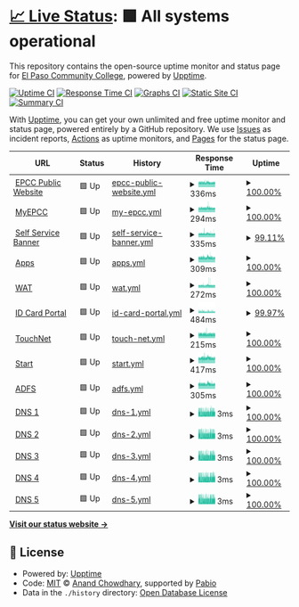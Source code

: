 # [📈 Live Status](https://El-Paso-Community-College.github.io/upptime): <!--live status--> **🟩 All systems operational**

This repository contains the open-source uptime monitor and status page for [El Paso Community College](https://El-Paso-Community-College.github.io/upptime), powered by [Upptime](https://github.com/upptime/upptime).

[![Uptime CI](https://github.com/El-Paso-Community-College/upptime/workflows/Uptime%20CI/badge.svg)](https://github.com/El-Paso-Community-College/upptime/actions?query=workflow%3A%22Uptime+CI%22)
[![Response Time CI](https://github.com/El-Paso-Community-College/upptime/workflows/Response%20Time%20CI/badge.svg)](https://github.com/El-Paso-Community-College/upptime/actions?query=workflow%3A%22Response+Time+CI%22)
[![Graphs CI](https://github.com/El-Paso-Community-College/upptime/workflows/Graphs%20CI/badge.svg)](https://github.com/El-Paso-Community-College/upptime/actions?query=workflow%3A%22Graphs+CI%22)
[![Static Site CI](https://github.com/El-Paso-Community-College/upptime/workflows/Static%20Site%20CI/badge.svg)](https://github.com/El-Paso-Community-College/upptime/actions?query=workflow%3A%22Static+Site+CI%22)
[![Summary CI](https://github.com/El-Paso-Community-College/upptime/workflows/Summary%20CI/badge.svg)](https://github.com/El-Paso-Community-College/upptime/actions?query=workflow%3A%22Summary+CI%22)

With [Upptime](https://upptime.js.org), you can get your own unlimited and free uptime monitor and status page, powered entirely by a GitHub repository. We use [Issues](https://github.com/El-Paso-Community-College/upptime/issues) as incident reports, [Actions](https://github.com/El-Paso-Community-College/upptime/actions) as uptime monitors, and [Pages](https://El-Paso-Community-College.github.io/upptime) for the status page.

<!--start: status pages-->
<!-- This summary is generated by Upptime (https://github.com/upptime/upptime) -->
<!-- Do not edit this manually, your changes will be overwritten -->
<!-- prettier-ignore -->
| URL | Status | History | Response Time | Uptime |
| --- | ------ | ------- | ------------- | ------ |
| <img alt="" src="https://icons.duckduckgo.com/ip3/www.epcc.edu.ico" height="13"> [EPCC Public Website](https://www.epcc.edu/pages/proxy.aspx) | 🟩 Up | [epcc-public-website.yml](https://github.com/El-Paso-Community-College/upptime/commits/HEAD/history/epcc-public-website.yml) | <details><summary><img alt="Response time graph" src="./graphs/epcc-public-website/response-time-week.png" height="20"> 336ms</summary><br><a href="https://El-Paso-Community-College.github.io/upptime/history/epcc-public-website"><img alt="Response time 332" src="https://img.shields.io/endpoint?url=https%3A%2F%2Fraw.githubusercontent.com%2FEl-Paso-Community-College%2Fupptime%2FHEAD%2Fapi%2Fepcc-public-website%2Fresponse-time.json"></a><br><a href="https://El-Paso-Community-College.github.io/upptime/history/epcc-public-website"><img alt="24-hour response time 332" src="https://img.shields.io/endpoint?url=https%3A%2F%2Fraw.githubusercontent.com%2FEl-Paso-Community-College%2Fupptime%2FHEAD%2Fapi%2Fepcc-public-website%2Fresponse-time-day.json"></a><br><a href="https://El-Paso-Community-College.github.io/upptime/history/epcc-public-website"><img alt="7-day response time 336" src="https://img.shields.io/endpoint?url=https%3A%2F%2Fraw.githubusercontent.com%2FEl-Paso-Community-College%2Fupptime%2FHEAD%2Fapi%2Fepcc-public-website%2Fresponse-time-week.json"></a><br><a href="https://El-Paso-Community-College.github.io/upptime/history/epcc-public-website"><img alt="30-day response time 329" src="https://img.shields.io/endpoint?url=https%3A%2F%2Fraw.githubusercontent.com%2FEl-Paso-Community-College%2Fupptime%2FHEAD%2Fapi%2Fepcc-public-website%2Fresponse-time-month.json"></a><br><a href="https://El-Paso-Community-College.github.io/upptime/history/epcc-public-website"><img alt="1-year response time 332" src="https://img.shields.io/endpoint?url=https%3A%2F%2Fraw.githubusercontent.com%2FEl-Paso-Community-College%2Fupptime%2FHEAD%2Fapi%2Fepcc-public-website%2Fresponse-time-year.json"></a></details> | <details><summary><a href="https://El-Paso-Community-College.github.io/upptime/history/epcc-public-website">100.00%</a></summary><a href="https://El-Paso-Community-College.github.io/upptime/history/epcc-public-website"><img alt="All-time uptime 99.99%" src="https://img.shields.io/endpoint?url=https%3A%2F%2Fraw.githubusercontent.com%2FEl-Paso-Community-College%2Fupptime%2FHEAD%2Fapi%2Fepcc-public-website%2Fuptime.json"></a><br><a href="https://El-Paso-Community-College.github.io/upptime/history/epcc-public-website"><img alt="24-hour uptime 100.00%" src="https://img.shields.io/endpoint?url=https%3A%2F%2Fraw.githubusercontent.com%2FEl-Paso-Community-College%2Fupptime%2FHEAD%2Fapi%2Fepcc-public-website%2Fuptime-day.json"></a><br><a href="https://El-Paso-Community-College.github.io/upptime/history/epcc-public-website"><img alt="7-day uptime 100.00%" src="https://img.shields.io/endpoint?url=https%3A%2F%2Fraw.githubusercontent.com%2FEl-Paso-Community-College%2Fupptime%2FHEAD%2Fapi%2Fepcc-public-website%2Fuptime-week.json"></a><br><a href="https://El-Paso-Community-College.github.io/upptime/history/epcc-public-website"><img alt="30-day uptime 100.00%" src="https://img.shields.io/endpoint?url=https%3A%2F%2Fraw.githubusercontent.com%2FEl-Paso-Community-College%2Fupptime%2FHEAD%2Fapi%2Fepcc-public-website%2Fuptime-month.json"></a><br><a href="https://El-Paso-Community-College.github.io/upptime/history/epcc-public-website"><img alt="1-year uptime 99.99%" src="https://img.shields.io/endpoint?url=https%3A%2F%2Fraw.githubusercontent.com%2FEl-Paso-Community-College%2Fupptime%2FHEAD%2Fapi%2Fepcc-public-website%2Fuptime-year.json"></a></details>
| <img alt="" src="https://icons.duckduckgo.com/ip3/my.epcc.edu.ico" height="13"> [MyEPCC](https://my.epcc.edu) | 🟩 Up | [my-epcc.yml](https://github.com/El-Paso-Community-College/upptime/commits/HEAD/history/my-epcc.yml) | <details><summary><img alt="Response time graph" src="./graphs/my-epcc/response-time-week.png" height="20"> 294ms</summary><br><a href="https://El-Paso-Community-College.github.io/upptime/history/my-epcc"><img alt="Response time 295" src="https://img.shields.io/endpoint?url=https%3A%2F%2Fraw.githubusercontent.com%2FEl-Paso-Community-College%2Fupptime%2FHEAD%2Fapi%2Fmy-epcc%2Fresponse-time.json"></a><br><a href="https://El-Paso-Community-College.github.io/upptime/history/my-epcc"><img alt="24-hour response time 285" src="https://img.shields.io/endpoint?url=https%3A%2F%2Fraw.githubusercontent.com%2FEl-Paso-Community-College%2Fupptime%2FHEAD%2Fapi%2Fmy-epcc%2Fresponse-time-day.json"></a><br><a href="https://El-Paso-Community-College.github.io/upptime/history/my-epcc"><img alt="7-day response time 294" src="https://img.shields.io/endpoint?url=https%3A%2F%2Fraw.githubusercontent.com%2FEl-Paso-Community-College%2Fupptime%2FHEAD%2Fapi%2Fmy-epcc%2Fresponse-time-week.json"></a><br><a href="https://El-Paso-Community-College.github.io/upptime/history/my-epcc"><img alt="30-day response time 292" src="https://img.shields.io/endpoint?url=https%3A%2F%2Fraw.githubusercontent.com%2FEl-Paso-Community-College%2Fupptime%2FHEAD%2Fapi%2Fmy-epcc%2Fresponse-time-month.json"></a><br><a href="https://El-Paso-Community-College.github.io/upptime/history/my-epcc"><img alt="1-year response time 295" src="https://img.shields.io/endpoint?url=https%3A%2F%2Fraw.githubusercontent.com%2FEl-Paso-Community-College%2Fupptime%2FHEAD%2Fapi%2Fmy-epcc%2Fresponse-time-year.json"></a></details> | <details><summary><a href="https://El-Paso-Community-College.github.io/upptime/history/my-epcc">100.00%</a></summary><a href="https://El-Paso-Community-College.github.io/upptime/history/my-epcc"><img alt="All-time uptime 100.00%" src="https://img.shields.io/endpoint?url=https%3A%2F%2Fraw.githubusercontent.com%2FEl-Paso-Community-College%2Fupptime%2FHEAD%2Fapi%2Fmy-epcc%2Fuptime.json"></a><br><a href="https://El-Paso-Community-College.github.io/upptime/history/my-epcc"><img alt="24-hour uptime 100.00%" src="https://img.shields.io/endpoint?url=https%3A%2F%2Fraw.githubusercontent.com%2FEl-Paso-Community-College%2Fupptime%2FHEAD%2Fapi%2Fmy-epcc%2Fuptime-day.json"></a><br><a href="https://El-Paso-Community-College.github.io/upptime/history/my-epcc"><img alt="7-day uptime 100.00%" src="https://img.shields.io/endpoint?url=https%3A%2F%2Fraw.githubusercontent.com%2FEl-Paso-Community-College%2Fupptime%2FHEAD%2Fapi%2Fmy-epcc%2Fuptime-week.json"></a><br><a href="https://El-Paso-Community-College.github.io/upptime/history/my-epcc"><img alt="30-day uptime 100.00%" src="https://img.shields.io/endpoint?url=https%3A%2F%2Fraw.githubusercontent.com%2FEl-Paso-Community-College%2Fupptime%2FHEAD%2Fapi%2Fmy-epcc%2Fuptime-month.json"></a><br><a href="https://El-Paso-Community-College.github.io/upptime/history/my-epcc"><img alt="1-year uptime 100.00%" src="https://img.shields.io/endpoint?url=https%3A%2F%2Fraw.githubusercontent.com%2FEl-Paso-Community-College%2Fupptime%2FHEAD%2Fapi%2Fmy-epcc%2Fuptime-year.json"></a></details>
| <img alt="" src="https://icons.duckduckgo.com/ip3/ssb3.epcc.edu.ico" height="13"> [Self Service Banner](https://ssb3.epcc.edu:8444/StudentRegistrationSsb) | 🟩 Up | [self-service-banner.yml](https://github.com/El-Paso-Community-College/upptime/commits/HEAD/history/self-service-banner.yml) | <details><summary><img alt="Response time graph" src="./graphs/self-service-banner/response-time-week.png" height="20"> 335ms</summary><br><a href="https://El-Paso-Community-College.github.io/upptime/history/self-service-banner"><img alt="Response time 334" src="https://img.shields.io/endpoint?url=https%3A%2F%2Fraw.githubusercontent.com%2FEl-Paso-Community-College%2Fupptime%2FHEAD%2Fapi%2Fself-service-banner%2Fresponse-time.json"></a><br><a href="https://El-Paso-Community-College.github.io/upptime/history/self-service-banner"><img alt="24-hour response time 327" src="https://img.shields.io/endpoint?url=https%3A%2F%2Fraw.githubusercontent.com%2FEl-Paso-Community-College%2Fupptime%2FHEAD%2Fapi%2Fself-service-banner%2Fresponse-time-day.json"></a><br><a href="https://El-Paso-Community-College.github.io/upptime/history/self-service-banner"><img alt="7-day response time 335" src="https://img.shields.io/endpoint?url=https%3A%2F%2Fraw.githubusercontent.com%2FEl-Paso-Community-College%2Fupptime%2FHEAD%2Fapi%2Fself-service-banner%2Fresponse-time-week.json"></a><br><a href="https://El-Paso-Community-College.github.io/upptime/history/self-service-banner"><img alt="30-day response time 328" src="https://img.shields.io/endpoint?url=https%3A%2F%2Fraw.githubusercontent.com%2FEl-Paso-Community-College%2Fupptime%2FHEAD%2Fapi%2Fself-service-banner%2Fresponse-time-month.json"></a><br><a href="https://El-Paso-Community-College.github.io/upptime/history/self-service-banner"><img alt="1-year response time 334" src="https://img.shields.io/endpoint?url=https%3A%2F%2Fraw.githubusercontent.com%2FEl-Paso-Community-College%2Fupptime%2FHEAD%2Fapi%2Fself-service-banner%2Fresponse-time-year.json"></a></details> | <details><summary><a href="https://El-Paso-Community-College.github.io/upptime/history/self-service-banner">99.11%</a></summary><a href="https://El-Paso-Community-College.github.io/upptime/history/self-service-banner"><img alt="All-time uptime 99.79%" src="https://img.shields.io/endpoint?url=https%3A%2F%2Fraw.githubusercontent.com%2FEl-Paso-Community-College%2Fupptime%2FHEAD%2Fapi%2Fself-service-banner%2Fuptime.json"></a><br><a href="https://El-Paso-Community-College.github.io/upptime/history/self-service-banner"><img alt="24-hour uptime 100.00%" src="https://img.shields.io/endpoint?url=https%3A%2F%2Fraw.githubusercontent.com%2FEl-Paso-Community-College%2Fupptime%2FHEAD%2Fapi%2Fself-service-banner%2Fuptime-day.json"></a><br><a href="https://El-Paso-Community-College.github.io/upptime/history/self-service-banner"><img alt="7-day uptime 99.11%" src="https://img.shields.io/endpoint?url=https%3A%2F%2Fraw.githubusercontent.com%2FEl-Paso-Community-College%2Fupptime%2FHEAD%2Fapi%2Fself-service-banner%2Fuptime-week.json"></a><br><a href="https://El-Paso-Community-College.github.io/upptime/history/self-service-banner"><img alt="30-day uptime 99.74%" src="https://img.shields.io/endpoint?url=https%3A%2F%2Fraw.githubusercontent.com%2FEl-Paso-Community-College%2Fupptime%2FHEAD%2Fapi%2Fself-service-banner%2Fuptime-month.json"></a><br><a href="https://El-Paso-Community-College.github.io/upptime/history/self-service-banner"><img alt="1-year uptime 99.79%" src="https://img.shields.io/endpoint?url=https%3A%2F%2Fraw.githubusercontent.com%2FEl-Paso-Community-College%2Fupptime%2FHEAD%2Fapi%2Fself-service-banner%2Fuptime-year.json"></a></details>
| <img alt="" src="https://icons.duckduckgo.com/ip3/apps.epcc.edu.ico" height="13"> [Apps](https://apps.epcc.edu) | 🟩 Up | [apps.yml](https://github.com/El-Paso-Community-College/upptime/commits/HEAD/history/apps.yml) | <details><summary><img alt="Response time graph" src="./graphs/apps/response-time-week.png" height="20"> 309ms</summary><br><a href="https://El-Paso-Community-College.github.io/upptime/history/apps"><img alt="Response time 307" src="https://img.shields.io/endpoint?url=https%3A%2F%2Fraw.githubusercontent.com%2FEl-Paso-Community-College%2Fupptime%2FHEAD%2Fapi%2Fapps%2Fresponse-time.json"></a><br><a href="https://El-Paso-Community-College.github.io/upptime/history/apps"><img alt="24-hour response time 297" src="https://img.shields.io/endpoint?url=https%3A%2F%2Fraw.githubusercontent.com%2FEl-Paso-Community-College%2Fupptime%2FHEAD%2Fapi%2Fapps%2Fresponse-time-day.json"></a><br><a href="https://El-Paso-Community-College.github.io/upptime/history/apps"><img alt="7-day response time 309" src="https://img.shields.io/endpoint?url=https%3A%2F%2Fraw.githubusercontent.com%2FEl-Paso-Community-College%2Fupptime%2FHEAD%2Fapi%2Fapps%2Fresponse-time-week.json"></a><br><a href="https://El-Paso-Community-College.github.io/upptime/history/apps"><img alt="30-day response time 304" src="https://img.shields.io/endpoint?url=https%3A%2F%2Fraw.githubusercontent.com%2FEl-Paso-Community-College%2Fupptime%2FHEAD%2Fapi%2Fapps%2Fresponse-time-month.json"></a><br><a href="https://El-Paso-Community-College.github.io/upptime/history/apps"><img alt="1-year response time 307" src="https://img.shields.io/endpoint?url=https%3A%2F%2Fraw.githubusercontent.com%2FEl-Paso-Community-College%2Fupptime%2FHEAD%2Fapi%2Fapps%2Fresponse-time-year.json"></a></details> | <details><summary><a href="https://El-Paso-Community-College.github.io/upptime/history/apps">100.00%</a></summary><a href="https://El-Paso-Community-College.github.io/upptime/history/apps"><img alt="All-time uptime 100.00%" src="https://img.shields.io/endpoint?url=https%3A%2F%2Fraw.githubusercontent.com%2FEl-Paso-Community-College%2Fupptime%2FHEAD%2Fapi%2Fapps%2Fuptime.json"></a><br><a href="https://El-Paso-Community-College.github.io/upptime/history/apps"><img alt="24-hour uptime 100.00%" src="https://img.shields.io/endpoint?url=https%3A%2F%2Fraw.githubusercontent.com%2FEl-Paso-Community-College%2Fupptime%2FHEAD%2Fapi%2Fapps%2Fuptime-day.json"></a><br><a href="https://El-Paso-Community-College.github.io/upptime/history/apps"><img alt="7-day uptime 100.00%" src="https://img.shields.io/endpoint?url=https%3A%2F%2Fraw.githubusercontent.com%2FEl-Paso-Community-College%2Fupptime%2FHEAD%2Fapi%2Fapps%2Fuptime-week.json"></a><br><a href="https://El-Paso-Community-College.github.io/upptime/history/apps"><img alt="30-day uptime 100.00%" src="https://img.shields.io/endpoint?url=https%3A%2F%2Fraw.githubusercontent.com%2FEl-Paso-Community-College%2Fupptime%2FHEAD%2Fapi%2Fapps%2Fuptime-month.json"></a><br><a href="https://El-Paso-Community-College.github.io/upptime/history/apps"><img alt="1-year uptime 100.00%" src="https://img.shields.io/endpoint?url=https%3A%2F%2Fraw.githubusercontent.com%2FEl-Paso-Community-College%2Fupptime%2FHEAD%2Fapi%2Fapps%2Fuptime-year.json"></a></details>
| <img alt="" src="https://icons.duckduckgo.com/ip3/wat.epcc.edu.ico" height="13"> [WAT](https://wat.epcc.edu) | 🟩 Up | [wat.yml](https://github.com/El-Paso-Community-College/upptime/commits/HEAD/history/wat.yml) | <details><summary><img alt="Response time graph" src="./graphs/wat/response-time-week.png" height="20"> 272ms</summary><br><a href="https://El-Paso-Community-College.github.io/upptime/history/wat"><img alt="Response time 269" src="https://img.shields.io/endpoint?url=https%3A%2F%2Fraw.githubusercontent.com%2FEl-Paso-Community-College%2Fupptime%2FHEAD%2Fapi%2Fwat%2Fresponse-time.json"></a><br><a href="https://El-Paso-Community-College.github.io/upptime/history/wat"><img alt="24-hour response time 267" src="https://img.shields.io/endpoint?url=https%3A%2F%2Fraw.githubusercontent.com%2FEl-Paso-Community-College%2Fupptime%2FHEAD%2Fapi%2Fwat%2Fresponse-time-day.json"></a><br><a href="https://El-Paso-Community-College.github.io/upptime/history/wat"><img alt="7-day response time 272" src="https://img.shields.io/endpoint?url=https%3A%2F%2Fraw.githubusercontent.com%2FEl-Paso-Community-College%2Fupptime%2FHEAD%2Fapi%2Fwat%2Fresponse-time-week.json"></a><br><a href="https://El-Paso-Community-College.github.io/upptime/history/wat"><img alt="30-day response time 267" src="https://img.shields.io/endpoint?url=https%3A%2F%2Fraw.githubusercontent.com%2FEl-Paso-Community-College%2Fupptime%2FHEAD%2Fapi%2Fwat%2Fresponse-time-month.json"></a><br><a href="https://El-Paso-Community-College.github.io/upptime/history/wat"><img alt="1-year response time 269" src="https://img.shields.io/endpoint?url=https%3A%2F%2Fraw.githubusercontent.com%2FEl-Paso-Community-College%2Fupptime%2FHEAD%2Fapi%2Fwat%2Fresponse-time-year.json"></a></details> | <details><summary><a href="https://El-Paso-Community-College.github.io/upptime/history/wat">100.00%</a></summary><a href="https://El-Paso-Community-College.github.io/upptime/history/wat"><img alt="All-time uptime 99.93%" src="https://img.shields.io/endpoint?url=https%3A%2F%2Fraw.githubusercontent.com%2FEl-Paso-Community-College%2Fupptime%2FHEAD%2Fapi%2Fwat%2Fuptime.json"></a><br><a href="https://El-Paso-Community-College.github.io/upptime/history/wat"><img alt="24-hour uptime 100.00%" src="https://img.shields.io/endpoint?url=https%3A%2F%2Fraw.githubusercontent.com%2FEl-Paso-Community-College%2Fupptime%2FHEAD%2Fapi%2Fwat%2Fuptime-day.json"></a><br><a href="https://El-Paso-Community-College.github.io/upptime/history/wat"><img alt="7-day uptime 100.00%" src="https://img.shields.io/endpoint?url=https%3A%2F%2Fraw.githubusercontent.com%2FEl-Paso-Community-College%2Fupptime%2FHEAD%2Fapi%2Fwat%2Fuptime-week.json"></a><br><a href="https://El-Paso-Community-College.github.io/upptime/history/wat"><img alt="30-day uptime 99.89%" src="https://img.shields.io/endpoint?url=https%3A%2F%2Fraw.githubusercontent.com%2FEl-Paso-Community-College%2Fupptime%2FHEAD%2Fapi%2Fwat%2Fuptime-month.json"></a><br><a href="https://El-Paso-Community-College.github.io/upptime/history/wat"><img alt="1-year uptime 99.93%" src="https://img.shields.io/endpoint?url=https%3A%2F%2Fraw.githubusercontent.com%2FEl-Paso-Community-College%2Fupptime%2FHEAD%2Fapi%2Fwat%2Fuptime-year.json"></a></details>
| <img alt="" src="https://icons.duckduckgo.com/ip3/idcard.epcc.edu.ico" height="13"> [ID Card Portal](https://idcard.epcc.edu) | 🟩 Up | [id-card-portal.yml](https://github.com/El-Paso-Community-College/upptime/commits/HEAD/history/id-card-portal.yml) | <details><summary><img alt="Response time graph" src="./graphs/id-card-portal/response-time-week.png" height="20"> 484ms</summary><br><a href="https://El-Paso-Community-College.github.io/upptime/history/id-card-portal"><img alt="Response time 472" src="https://img.shields.io/endpoint?url=https%3A%2F%2Fraw.githubusercontent.com%2FEl-Paso-Community-College%2Fupptime%2FHEAD%2Fapi%2Fid-card-portal%2Fresponse-time.json"></a><br><a href="https://El-Paso-Community-College.github.io/upptime/history/id-card-portal"><img alt="24-hour response time 456" src="https://img.shields.io/endpoint?url=https%3A%2F%2Fraw.githubusercontent.com%2FEl-Paso-Community-College%2Fupptime%2FHEAD%2Fapi%2Fid-card-portal%2Fresponse-time-day.json"></a><br><a href="https://El-Paso-Community-College.github.io/upptime/history/id-card-portal"><img alt="7-day response time 484" src="https://img.shields.io/endpoint?url=https%3A%2F%2Fraw.githubusercontent.com%2FEl-Paso-Community-College%2Fupptime%2FHEAD%2Fapi%2Fid-card-portal%2Fresponse-time-week.json"></a><br><a href="https://El-Paso-Community-College.github.io/upptime/history/id-card-portal"><img alt="30-day response time 479" src="https://img.shields.io/endpoint?url=https%3A%2F%2Fraw.githubusercontent.com%2FEl-Paso-Community-College%2Fupptime%2FHEAD%2Fapi%2Fid-card-portal%2Fresponse-time-month.json"></a><br><a href="https://El-Paso-Community-College.github.io/upptime/history/id-card-portal"><img alt="1-year response time 472" src="https://img.shields.io/endpoint?url=https%3A%2F%2Fraw.githubusercontent.com%2FEl-Paso-Community-College%2Fupptime%2FHEAD%2Fapi%2Fid-card-portal%2Fresponse-time-year.json"></a></details> | <details><summary><a href="https://El-Paso-Community-College.github.io/upptime/history/id-card-portal">99.97%</a></summary><a href="https://El-Paso-Community-College.github.io/upptime/history/id-card-portal"><img alt="All-time uptime 99.95%" src="https://img.shields.io/endpoint?url=https%3A%2F%2Fraw.githubusercontent.com%2FEl-Paso-Community-College%2Fupptime%2FHEAD%2Fapi%2Fid-card-portal%2Fuptime.json"></a><br><a href="https://El-Paso-Community-College.github.io/upptime/history/id-card-portal"><img alt="24-hour uptime 100.00%" src="https://img.shields.io/endpoint?url=https%3A%2F%2Fraw.githubusercontent.com%2FEl-Paso-Community-College%2Fupptime%2FHEAD%2Fapi%2Fid-card-portal%2Fuptime-day.json"></a><br><a href="https://El-Paso-Community-College.github.io/upptime/history/id-card-portal"><img alt="7-day uptime 99.97%" src="https://img.shields.io/endpoint?url=https%3A%2F%2Fraw.githubusercontent.com%2FEl-Paso-Community-College%2Fupptime%2FHEAD%2Fapi%2Fid-card-portal%2Fuptime-week.json"></a><br><a href="https://El-Paso-Community-College.github.io/upptime/history/id-card-portal"><img alt="30-day uptime 99.93%" src="https://img.shields.io/endpoint?url=https%3A%2F%2Fraw.githubusercontent.com%2FEl-Paso-Community-College%2Fupptime%2FHEAD%2Fapi%2Fid-card-portal%2Fuptime-month.json"></a><br><a href="https://El-Paso-Community-College.github.io/upptime/history/id-card-portal"><img alt="1-year uptime 99.95%" src="https://img.shields.io/endpoint?url=https%3A%2F%2Fraw.githubusercontent.com%2FEl-Paso-Community-College%2Fupptime%2FHEAD%2Fapi%2Fid-card-portal%2Fuptime-year.json"></a></details>
| <img alt="" src="https://icons.duckduckgo.com/ip3/secure.touchnet.com.ico" height="13"> [TouchNet](https://secure.touchnet.com/C20715_tsa/web) | 🟩 Up | [touch-net.yml](https://github.com/El-Paso-Community-College/upptime/commits/HEAD/history/touch-net.yml) | <details><summary><img alt="Response time graph" src="./graphs/touch-net/response-time-week.png" height="20"> 215ms</summary><br><a href="https://El-Paso-Community-College.github.io/upptime/history/touch-net"><img alt="Response time 219" src="https://img.shields.io/endpoint?url=https%3A%2F%2Fraw.githubusercontent.com%2FEl-Paso-Community-College%2Fupptime%2FHEAD%2Fapi%2Ftouch-net%2Fresponse-time.json"></a><br><a href="https://El-Paso-Community-College.github.io/upptime/history/touch-net"><img alt="24-hour response time 209" src="https://img.shields.io/endpoint?url=https%3A%2F%2Fraw.githubusercontent.com%2FEl-Paso-Community-College%2Fupptime%2FHEAD%2Fapi%2Ftouch-net%2Fresponse-time-day.json"></a><br><a href="https://El-Paso-Community-College.github.io/upptime/history/touch-net"><img alt="7-day response time 215" src="https://img.shields.io/endpoint?url=https%3A%2F%2Fraw.githubusercontent.com%2FEl-Paso-Community-College%2Fupptime%2FHEAD%2Fapi%2Ftouch-net%2Fresponse-time-week.json"></a><br><a href="https://El-Paso-Community-College.github.io/upptime/history/touch-net"><img alt="30-day response time 218" src="https://img.shields.io/endpoint?url=https%3A%2F%2Fraw.githubusercontent.com%2FEl-Paso-Community-College%2Fupptime%2FHEAD%2Fapi%2Ftouch-net%2Fresponse-time-month.json"></a><br><a href="https://El-Paso-Community-College.github.io/upptime/history/touch-net"><img alt="1-year response time 219" src="https://img.shields.io/endpoint?url=https%3A%2F%2Fraw.githubusercontent.com%2FEl-Paso-Community-College%2Fupptime%2FHEAD%2Fapi%2Ftouch-net%2Fresponse-time-year.json"></a></details> | <details><summary><a href="https://El-Paso-Community-College.github.io/upptime/history/touch-net">100.00%</a></summary><a href="https://El-Paso-Community-College.github.io/upptime/history/touch-net"><img alt="All-time uptime 99.98%" src="https://img.shields.io/endpoint?url=https%3A%2F%2Fraw.githubusercontent.com%2FEl-Paso-Community-College%2Fupptime%2FHEAD%2Fapi%2Ftouch-net%2Fuptime.json"></a><br><a href="https://El-Paso-Community-College.github.io/upptime/history/touch-net"><img alt="24-hour uptime 100.00%" src="https://img.shields.io/endpoint?url=https%3A%2F%2Fraw.githubusercontent.com%2FEl-Paso-Community-College%2Fupptime%2FHEAD%2Fapi%2Ftouch-net%2Fuptime-day.json"></a><br><a href="https://El-Paso-Community-College.github.io/upptime/history/touch-net"><img alt="7-day uptime 100.00%" src="https://img.shields.io/endpoint?url=https%3A%2F%2Fraw.githubusercontent.com%2FEl-Paso-Community-College%2Fupptime%2FHEAD%2Fapi%2Ftouch-net%2Fuptime-week.json"></a><br><a href="https://El-Paso-Community-College.github.io/upptime/history/touch-net"><img alt="30-day uptime 100.00%" src="https://img.shields.io/endpoint?url=https%3A%2F%2Fraw.githubusercontent.com%2FEl-Paso-Community-College%2Fupptime%2FHEAD%2Fapi%2Ftouch-net%2Fuptime-month.json"></a><br><a href="https://El-Paso-Community-College.github.io/upptime/history/touch-net"><img alt="1-year uptime 99.98%" src="https://img.shields.io/endpoint?url=https%3A%2F%2Fraw.githubusercontent.com%2FEl-Paso-Community-College%2Fupptime%2FHEAD%2Fapi%2Ftouch-net%2Fuptime-year.json"></a></details>
| <img alt="" src="https://icons.duckduckgo.com/ip3/start.epcc.edu.ico" height="13"> [Start](https://start.epcc.edu/paciweb) | 🟩 Up | [start.yml](https://github.com/El-Paso-Community-College/upptime/commits/HEAD/history/start.yml) | <details><summary><img alt="Response time graph" src="./graphs/start/response-time-week.png" height="20"> 417ms</summary><br><a href="https://El-Paso-Community-College.github.io/upptime/history/start"><img alt="Response time 418" src="https://img.shields.io/endpoint?url=https%3A%2F%2Fraw.githubusercontent.com%2FEl-Paso-Community-College%2Fupptime%2FHEAD%2Fapi%2Fstart%2Fresponse-time.json"></a><br><a href="https://El-Paso-Community-College.github.io/upptime/history/start"><img alt="24-hour response time 410" src="https://img.shields.io/endpoint?url=https%3A%2F%2Fraw.githubusercontent.com%2FEl-Paso-Community-College%2Fupptime%2FHEAD%2Fapi%2Fstart%2Fresponse-time-day.json"></a><br><a href="https://El-Paso-Community-College.github.io/upptime/history/start"><img alt="7-day response time 417" src="https://img.shields.io/endpoint?url=https%3A%2F%2Fraw.githubusercontent.com%2FEl-Paso-Community-College%2Fupptime%2FHEAD%2Fapi%2Fstart%2Fresponse-time-week.json"></a><br><a href="https://El-Paso-Community-College.github.io/upptime/history/start"><img alt="30-day response time 411" src="https://img.shields.io/endpoint?url=https%3A%2F%2Fraw.githubusercontent.com%2FEl-Paso-Community-College%2Fupptime%2FHEAD%2Fapi%2Fstart%2Fresponse-time-month.json"></a><br><a href="https://El-Paso-Community-College.github.io/upptime/history/start"><img alt="1-year response time 418" src="https://img.shields.io/endpoint?url=https%3A%2F%2Fraw.githubusercontent.com%2FEl-Paso-Community-College%2Fupptime%2FHEAD%2Fapi%2Fstart%2Fresponse-time-year.json"></a></details> | <details><summary><a href="https://El-Paso-Community-College.github.io/upptime/history/start">100.00%</a></summary><a href="https://El-Paso-Community-College.github.io/upptime/history/start"><img alt="All-time uptime 99.99%" src="https://img.shields.io/endpoint?url=https%3A%2F%2Fraw.githubusercontent.com%2FEl-Paso-Community-College%2Fupptime%2FHEAD%2Fapi%2Fstart%2Fuptime.json"></a><br><a href="https://El-Paso-Community-College.github.io/upptime/history/start"><img alt="24-hour uptime 100.00%" src="https://img.shields.io/endpoint?url=https%3A%2F%2Fraw.githubusercontent.com%2FEl-Paso-Community-College%2Fupptime%2FHEAD%2Fapi%2Fstart%2Fuptime-day.json"></a><br><a href="https://El-Paso-Community-College.github.io/upptime/history/start"><img alt="7-day uptime 100.00%" src="https://img.shields.io/endpoint?url=https%3A%2F%2Fraw.githubusercontent.com%2FEl-Paso-Community-College%2Fupptime%2FHEAD%2Fapi%2Fstart%2Fuptime-week.json"></a><br><a href="https://El-Paso-Community-College.github.io/upptime/history/start"><img alt="30-day uptime 100.00%" src="https://img.shields.io/endpoint?url=https%3A%2F%2Fraw.githubusercontent.com%2FEl-Paso-Community-College%2Fupptime%2FHEAD%2Fapi%2Fstart%2Fuptime-month.json"></a><br><a href="https://El-Paso-Community-College.github.io/upptime/history/start"><img alt="1-year uptime 99.99%" src="https://img.shields.io/endpoint?url=https%3A%2F%2Fraw.githubusercontent.com%2FEl-Paso-Community-College%2Fupptime%2FHEAD%2Fapi%2Fstart%2Fuptime-year.json"></a></details>
| <img alt="" src="https://icons.duckduckgo.com/ip3/fs.epcc.edu.ico" height="13"> [ADFS](https://fs.epcc.edu/adfs/ls) | 🟩 Up | [adfs.yml](https://github.com/El-Paso-Community-College/upptime/commits/HEAD/history/adfs.yml) | <details><summary><img alt="Response time graph" src="./graphs/adfs/response-time-week.png" height="20"> 305ms</summary><br><a href="https://El-Paso-Community-College.github.io/upptime/history/adfs"><img alt="Response time 304" src="https://img.shields.io/endpoint?url=https%3A%2F%2Fraw.githubusercontent.com%2FEl-Paso-Community-College%2Fupptime%2FHEAD%2Fapi%2Fadfs%2Fresponse-time.json"></a><br><a href="https://El-Paso-Community-College.github.io/upptime/history/adfs"><img alt="24-hour response time 300" src="https://img.shields.io/endpoint?url=https%3A%2F%2Fraw.githubusercontent.com%2FEl-Paso-Community-College%2Fupptime%2FHEAD%2Fapi%2Fadfs%2Fresponse-time-day.json"></a><br><a href="https://El-Paso-Community-College.github.io/upptime/history/adfs"><img alt="7-day response time 305" src="https://img.shields.io/endpoint?url=https%3A%2F%2Fraw.githubusercontent.com%2FEl-Paso-Community-College%2Fupptime%2FHEAD%2Fapi%2Fadfs%2Fresponse-time-week.json"></a><br><a href="https://El-Paso-Community-College.github.io/upptime/history/adfs"><img alt="30-day response time 301" src="https://img.shields.io/endpoint?url=https%3A%2F%2Fraw.githubusercontent.com%2FEl-Paso-Community-College%2Fupptime%2FHEAD%2Fapi%2Fadfs%2Fresponse-time-month.json"></a><br><a href="https://El-Paso-Community-College.github.io/upptime/history/adfs"><img alt="1-year response time 304" src="https://img.shields.io/endpoint?url=https%3A%2F%2Fraw.githubusercontent.com%2FEl-Paso-Community-College%2Fupptime%2FHEAD%2Fapi%2Fadfs%2Fresponse-time-year.json"></a></details> | <details><summary><a href="https://El-Paso-Community-College.github.io/upptime/history/adfs">100.00%</a></summary><a href="https://El-Paso-Community-College.github.io/upptime/history/adfs"><img alt="All-time uptime 100.00%" src="https://img.shields.io/endpoint?url=https%3A%2F%2Fraw.githubusercontent.com%2FEl-Paso-Community-College%2Fupptime%2FHEAD%2Fapi%2Fadfs%2Fuptime.json"></a><br><a href="https://El-Paso-Community-College.github.io/upptime/history/adfs"><img alt="24-hour uptime 100.00%" src="https://img.shields.io/endpoint?url=https%3A%2F%2Fraw.githubusercontent.com%2FEl-Paso-Community-College%2Fupptime%2FHEAD%2Fapi%2Fadfs%2Fuptime-day.json"></a><br><a href="https://El-Paso-Community-College.github.io/upptime/history/adfs"><img alt="7-day uptime 100.00%" src="https://img.shields.io/endpoint?url=https%3A%2F%2Fraw.githubusercontent.com%2FEl-Paso-Community-College%2Fupptime%2FHEAD%2Fapi%2Fadfs%2Fuptime-week.json"></a><br><a href="https://El-Paso-Community-College.github.io/upptime/history/adfs"><img alt="30-day uptime 100.00%" src="https://img.shields.io/endpoint?url=https%3A%2F%2Fraw.githubusercontent.com%2FEl-Paso-Community-College%2Fupptime%2FHEAD%2Fapi%2Fadfs%2Fuptime-month.json"></a><br><a href="https://El-Paso-Community-College.github.io/upptime/history/adfs"><img alt="1-year uptime 100.00%" src="https://img.shields.io/endpoint?url=https%3A%2F%2Fraw.githubusercontent.com%2FEl-Paso-Community-College%2Fupptime%2FHEAD%2Fapi%2Fadfs%2Fuptime-year.json"></a></details>
| <img alt="" src="https://icons.duckduckgo.com/ip3/null.ico" height="13"> [DNS 1](NS00.TRANSTELCO.NET) | 🟩 Up | [dns-1.yml](https://github.com/El-Paso-Community-College/upptime/commits/HEAD/history/dns-1.yml) | <details><summary><img alt="Response time graph" src="./graphs/dns-1/response-time-week.png" height="20"> 3ms</summary><br><a href="https://El-Paso-Community-College.github.io/upptime/history/dns-1"><img alt="Response time 4" src="https://img.shields.io/endpoint?url=https%3A%2F%2Fraw.githubusercontent.com%2FEl-Paso-Community-College%2Fupptime%2FHEAD%2Fapi%2Fdns-1%2Fresponse-time.json"></a><br><a href="https://El-Paso-Community-College.github.io/upptime/history/dns-1"><img alt="24-hour response time 3" src="https://img.shields.io/endpoint?url=https%3A%2F%2Fraw.githubusercontent.com%2FEl-Paso-Community-College%2Fupptime%2FHEAD%2Fapi%2Fdns-1%2Fresponse-time-day.json"></a><br><a href="https://El-Paso-Community-College.github.io/upptime/history/dns-1"><img alt="7-day response time 3" src="https://img.shields.io/endpoint?url=https%3A%2F%2Fraw.githubusercontent.com%2FEl-Paso-Community-College%2Fupptime%2FHEAD%2Fapi%2Fdns-1%2Fresponse-time-week.json"></a><br><a href="https://El-Paso-Community-College.github.io/upptime/history/dns-1"><img alt="30-day response time 3" src="https://img.shields.io/endpoint?url=https%3A%2F%2Fraw.githubusercontent.com%2FEl-Paso-Community-College%2Fupptime%2FHEAD%2Fapi%2Fdns-1%2Fresponse-time-month.json"></a><br><a href="https://El-Paso-Community-College.github.io/upptime/history/dns-1"><img alt="1-year response time 4" src="https://img.shields.io/endpoint?url=https%3A%2F%2Fraw.githubusercontent.com%2FEl-Paso-Community-College%2Fupptime%2FHEAD%2Fapi%2Fdns-1%2Fresponse-time-year.json"></a></details> | <details><summary><a href="https://El-Paso-Community-College.github.io/upptime/history/dns-1">100.00%</a></summary><a href="https://El-Paso-Community-College.github.io/upptime/history/dns-1"><img alt="All-time uptime 100.00%" src="https://img.shields.io/endpoint?url=https%3A%2F%2Fraw.githubusercontent.com%2FEl-Paso-Community-College%2Fupptime%2FHEAD%2Fapi%2Fdns-1%2Fuptime.json"></a><br><a href="https://El-Paso-Community-College.github.io/upptime/history/dns-1"><img alt="24-hour uptime 100.00%" src="https://img.shields.io/endpoint?url=https%3A%2F%2Fraw.githubusercontent.com%2FEl-Paso-Community-College%2Fupptime%2FHEAD%2Fapi%2Fdns-1%2Fuptime-day.json"></a><br><a href="https://El-Paso-Community-College.github.io/upptime/history/dns-1"><img alt="7-day uptime 100.00%" src="https://img.shields.io/endpoint?url=https%3A%2F%2Fraw.githubusercontent.com%2FEl-Paso-Community-College%2Fupptime%2FHEAD%2Fapi%2Fdns-1%2Fuptime-week.json"></a><br><a href="https://El-Paso-Community-College.github.io/upptime/history/dns-1"><img alt="30-day uptime 100.00%" src="https://img.shields.io/endpoint?url=https%3A%2F%2Fraw.githubusercontent.com%2FEl-Paso-Community-College%2Fupptime%2FHEAD%2Fapi%2Fdns-1%2Fuptime-month.json"></a><br><a href="https://El-Paso-Community-College.github.io/upptime/history/dns-1"><img alt="1-year uptime 100.00%" src="https://img.shields.io/endpoint?url=https%3A%2F%2Fraw.githubusercontent.com%2FEl-Paso-Community-College%2Fupptime%2FHEAD%2Fapi%2Fdns-1%2Fuptime-year.json"></a></details>
| <img alt="" src="https://icons.duckduckgo.com/ip3/null.ico" height="13"> [DNS 2](NS01.TRANSTELCO.NET) | 🟩 Up | [dns-2.yml](https://github.com/El-Paso-Community-College/upptime/commits/HEAD/history/dns-2.yml) | <details><summary><img alt="Response time graph" src="./graphs/dns-2/response-time-week.png" height="20"> 3ms</summary><br><a href="https://El-Paso-Community-College.github.io/upptime/history/dns-2"><img alt="Response time 3" src="https://img.shields.io/endpoint?url=https%3A%2F%2Fraw.githubusercontent.com%2FEl-Paso-Community-College%2Fupptime%2FHEAD%2Fapi%2Fdns-2%2Fresponse-time.json"></a><br><a href="https://El-Paso-Community-College.github.io/upptime/history/dns-2"><img alt="24-hour response time 3" src="https://img.shields.io/endpoint?url=https%3A%2F%2Fraw.githubusercontent.com%2FEl-Paso-Community-College%2Fupptime%2FHEAD%2Fapi%2Fdns-2%2Fresponse-time-day.json"></a><br><a href="https://El-Paso-Community-College.github.io/upptime/history/dns-2"><img alt="7-day response time 3" src="https://img.shields.io/endpoint?url=https%3A%2F%2Fraw.githubusercontent.com%2FEl-Paso-Community-College%2Fupptime%2FHEAD%2Fapi%2Fdns-2%2Fresponse-time-week.json"></a><br><a href="https://El-Paso-Community-College.github.io/upptime/history/dns-2"><img alt="30-day response time 3" src="https://img.shields.io/endpoint?url=https%3A%2F%2Fraw.githubusercontent.com%2FEl-Paso-Community-College%2Fupptime%2FHEAD%2Fapi%2Fdns-2%2Fresponse-time-month.json"></a><br><a href="https://El-Paso-Community-College.github.io/upptime/history/dns-2"><img alt="1-year response time 3" src="https://img.shields.io/endpoint?url=https%3A%2F%2Fraw.githubusercontent.com%2FEl-Paso-Community-College%2Fupptime%2FHEAD%2Fapi%2Fdns-2%2Fresponse-time-year.json"></a></details> | <details><summary><a href="https://El-Paso-Community-College.github.io/upptime/history/dns-2">100.00%</a></summary><a href="https://El-Paso-Community-College.github.io/upptime/history/dns-2"><img alt="All-time uptime 100.00%" src="https://img.shields.io/endpoint?url=https%3A%2F%2Fraw.githubusercontent.com%2FEl-Paso-Community-College%2Fupptime%2FHEAD%2Fapi%2Fdns-2%2Fuptime.json"></a><br><a href="https://El-Paso-Community-College.github.io/upptime/history/dns-2"><img alt="24-hour uptime 100.00%" src="https://img.shields.io/endpoint?url=https%3A%2F%2Fraw.githubusercontent.com%2FEl-Paso-Community-College%2Fupptime%2FHEAD%2Fapi%2Fdns-2%2Fuptime-day.json"></a><br><a href="https://El-Paso-Community-College.github.io/upptime/history/dns-2"><img alt="7-day uptime 100.00%" src="https://img.shields.io/endpoint?url=https%3A%2F%2Fraw.githubusercontent.com%2FEl-Paso-Community-College%2Fupptime%2FHEAD%2Fapi%2Fdns-2%2Fuptime-week.json"></a><br><a href="https://El-Paso-Community-College.github.io/upptime/history/dns-2"><img alt="30-day uptime 100.00%" src="https://img.shields.io/endpoint?url=https%3A%2F%2Fraw.githubusercontent.com%2FEl-Paso-Community-College%2Fupptime%2FHEAD%2Fapi%2Fdns-2%2Fuptime-month.json"></a><br><a href="https://El-Paso-Community-College.github.io/upptime/history/dns-2"><img alt="1-year uptime 100.00%" src="https://img.shields.io/endpoint?url=https%3A%2F%2Fraw.githubusercontent.com%2FEl-Paso-Community-College%2Fupptime%2FHEAD%2Fapi%2Fdns-2%2Fuptime-year.json"></a></details>
| <img alt="" src="https://icons.duckduckgo.com/ip3/null.ico" height="13"> [DNS 3](NS02.TRANSTELCO.NET) | 🟩 Up | [dns-3.yml](https://github.com/El-Paso-Community-College/upptime/commits/HEAD/history/dns-3.yml) | <details><summary><img alt="Response time graph" src="./graphs/dns-3/response-time-week.png" height="20"> 3ms</summary><br><a href="https://El-Paso-Community-College.github.io/upptime/history/dns-3"><img alt="Response time 4" src="https://img.shields.io/endpoint?url=https%3A%2F%2Fraw.githubusercontent.com%2FEl-Paso-Community-College%2Fupptime%2FHEAD%2Fapi%2Fdns-3%2Fresponse-time.json"></a><br><a href="https://El-Paso-Community-College.github.io/upptime/history/dns-3"><img alt="24-hour response time 3" src="https://img.shields.io/endpoint?url=https%3A%2F%2Fraw.githubusercontent.com%2FEl-Paso-Community-College%2Fupptime%2FHEAD%2Fapi%2Fdns-3%2Fresponse-time-day.json"></a><br><a href="https://El-Paso-Community-College.github.io/upptime/history/dns-3"><img alt="7-day response time 3" src="https://img.shields.io/endpoint?url=https%3A%2F%2Fraw.githubusercontent.com%2FEl-Paso-Community-College%2Fupptime%2FHEAD%2Fapi%2Fdns-3%2Fresponse-time-week.json"></a><br><a href="https://El-Paso-Community-College.github.io/upptime/history/dns-3"><img alt="30-day response time 3" src="https://img.shields.io/endpoint?url=https%3A%2F%2Fraw.githubusercontent.com%2FEl-Paso-Community-College%2Fupptime%2FHEAD%2Fapi%2Fdns-3%2Fresponse-time-month.json"></a><br><a href="https://El-Paso-Community-College.github.io/upptime/history/dns-3"><img alt="1-year response time 4" src="https://img.shields.io/endpoint?url=https%3A%2F%2Fraw.githubusercontent.com%2FEl-Paso-Community-College%2Fupptime%2FHEAD%2Fapi%2Fdns-3%2Fresponse-time-year.json"></a></details> | <details><summary><a href="https://El-Paso-Community-College.github.io/upptime/history/dns-3">100.00%</a></summary><a href="https://El-Paso-Community-College.github.io/upptime/history/dns-3"><img alt="All-time uptime 100.00%" src="https://img.shields.io/endpoint?url=https%3A%2F%2Fraw.githubusercontent.com%2FEl-Paso-Community-College%2Fupptime%2FHEAD%2Fapi%2Fdns-3%2Fuptime.json"></a><br><a href="https://El-Paso-Community-College.github.io/upptime/history/dns-3"><img alt="24-hour uptime 100.00%" src="https://img.shields.io/endpoint?url=https%3A%2F%2Fraw.githubusercontent.com%2FEl-Paso-Community-College%2Fupptime%2FHEAD%2Fapi%2Fdns-3%2Fuptime-day.json"></a><br><a href="https://El-Paso-Community-College.github.io/upptime/history/dns-3"><img alt="7-day uptime 100.00%" src="https://img.shields.io/endpoint?url=https%3A%2F%2Fraw.githubusercontent.com%2FEl-Paso-Community-College%2Fupptime%2FHEAD%2Fapi%2Fdns-3%2Fuptime-week.json"></a><br><a href="https://El-Paso-Community-College.github.io/upptime/history/dns-3"><img alt="30-day uptime 100.00%" src="https://img.shields.io/endpoint?url=https%3A%2F%2Fraw.githubusercontent.com%2FEl-Paso-Community-College%2Fupptime%2FHEAD%2Fapi%2Fdns-3%2Fuptime-month.json"></a><br><a href="https://El-Paso-Community-College.github.io/upptime/history/dns-3"><img alt="1-year uptime 100.00%" src="https://img.shields.io/endpoint?url=https%3A%2F%2Fraw.githubusercontent.com%2FEl-Paso-Community-College%2Fupptime%2FHEAD%2Fapi%2Fdns-3%2Fuptime-year.json"></a></details>
| <img alt="" src="https://icons.duckduckgo.com/ip3/null.ico" height="13"> [DNS 4](NS03.TRANSTELCO.NET) | 🟩 Up | [dns-4.yml](https://github.com/El-Paso-Community-College/upptime/commits/HEAD/history/dns-4.yml) | <details><summary><img alt="Response time graph" src="./graphs/dns-4/response-time-week.png" height="20"> 3ms</summary><br><a href="https://El-Paso-Community-College.github.io/upptime/history/dns-4"><img alt="Response time 3" src="https://img.shields.io/endpoint?url=https%3A%2F%2Fraw.githubusercontent.com%2FEl-Paso-Community-College%2Fupptime%2FHEAD%2Fapi%2Fdns-4%2Fresponse-time.json"></a><br><a href="https://El-Paso-Community-College.github.io/upptime/history/dns-4"><img alt="24-hour response time 3" src="https://img.shields.io/endpoint?url=https%3A%2F%2Fraw.githubusercontent.com%2FEl-Paso-Community-College%2Fupptime%2FHEAD%2Fapi%2Fdns-4%2Fresponse-time-day.json"></a><br><a href="https://El-Paso-Community-College.github.io/upptime/history/dns-4"><img alt="7-day response time 3" src="https://img.shields.io/endpoint?url=https%3A%2F%2Fraw.githubusercontent.com%2FEl-Paso-Community-College%2Fupptime%2FHEAD%2Fapi%2Fdns-4%2Fresponse-time-week.json"></a><br><a href="https://El-Paso-Community-College.github.io/upptime/history/dns-4"><img alt="30-day response time 3" src="https://img.shields.io/endpoint?url=https%3A%2F%2Fraw.githubusercontent.com%2FEl-Paso-Community-College%2Fupptime%2FHEAD%2Fapi%2Fdns-4%2Fresponse-time-month.json"></a><br><a href="https://El-Paso-Community-College.github.io/upptime/history/dns-4"><img alt="1-year response time 3" src="https://img.shields.io/endpoint?url=https%3A%2F%2Fraw.githubusercontent.com%2FEl-Paso-Community-College%2Fupptime%2FHEAD%2Fapi%2Fdns-4%2Fresponse-time-year.json"></a></details> | <details><summary><a href="https://El-Paso-Community-College.github.io/upptime/history/dns-4">100.00%</a></summary><a href="https://El-Paso-Community-College.github.io/upptime/history/dns-4"><img alt="All-time uptime 100.00%" src="https://img.shields.io/endpoint?url=https%3A%2F%2Fraw.githubusercontent.com%2FEl-Paso-Community-College%2Fupptime%2FHEAD%2Fapi%2Fdns-4%2Fuptime.json"></a><br><a href="https://El-Paso-Community-College.github.io/upptime/history/dns-4"><img alt="24-hour uptime 100.00%" src="https://img.shields.io/endpoint?url=https%3A%2F%2Fraw.githubusercontent.com%2FEl-Paso-Community-College%2Fupptime%2FHEAD%2Fapi%2Fdns-4%2Fuptime-day.json"></a><br><a href="https://El-Paso-Community-College.github.io/upptime/history/dns-4"><img alt="7-day uptime 100.00%" src="https://img.shields.io/endpoint?url=https%3A%2F%2Fraw.githubusercontent.com%2FEl-Paso-Community-College%2Fupptime%2FHEAD%2Fapi%2Fdns-4%2Fuptime-week.json"></a><br><a href="https://El-Paso-Community-College.github.io/upptime/history/dns-4"><img alt="30-day uptime 100.00%" src="https://img.shields.io/endpoint?url=https%3A%2F%2Fraw.githubusercontent.com%2FEl-Paso-Community-College%2Fupptime%2FHEAD%2Fapi%2Fdns-4%2Fuptime-month.json"></a><br><a href="https://El-Paso-Community-College.github.io/upptime/history/dns-4"><img alt="1-year uptime 100.00%" src="https://img.shields.io/endpoint?url=https%3A%2F%2Fraw.githubusercontent.com%2FEl-Paso-Community-College%2Fupptime%2FHEAD%2Fapi%2Fdns-4%2Fuptime-year.json"></a></details>
| <img alt="" src="https://icons.duckduckgo.com/ip3/null.ico" height="13"> [DNS 5](NS04.TRANSTELCO.NET) | 🟩 Up | [dns-5.yml](https://github.com/El-Paso-Community-College/upptime/commits/HEAD/history/dns-5.yml) | <details><summary><img alt="Response time graph" src="./graphs/dns-5/response-time-week.png" height="20"> 3ms</summary><br><a href="https://El-Paso-Community-College.github.io/upptime/history/dns-5"><img alt="Response time 4" src="https://img.shields.io/endpoint?url=https%3A%2F%2Fraw.githubusercontent.com%2FEl-Paso-Community-College%2Fupptime%2FHEAD%2Fapi%2Fdns-5%2Fresponse-time.json"></a><br><a href="https://El-Paso-Community-College.github.io/upptime/history/dns-5"><img alt="24-hour response time 3" src="https://img.shields.io/endpoint?url=https%3A%2F%2Fraw.githubusercontent.com%2FEl-Paso-Community-College%2Fupptime%2FHEAD%2Fapi%2Fdns-5%2Fresponse-time-day.json"></a><br><a href="https://El-Paso-Community-College.github.io/upptime/history/dns-5"><img alt="7-day response time 3" src="https://img.shields.io/endpoint?url=https%3A%2F%2Fraw.githubusercontent.com%2FEl-Paso-Community-College%2Fupptime%2FHEAD%2Fapi%2Fdns-5%2Fresponse-time-week.json"></a><br><a href="https://El-Paso-Community-College.github.io/upptime/history/dns-5"><img alt="30-day response time 3" src="https://img.shields.io/endpoint?url=https%3A%2F%2Fraw.githubusercontent.com%2FEl-Paso-Community-College%2Fupptime%2FHEAD%2Fapi%2Fdns-5%2Fresponse-time-month.json"></a><br><a href="https://El-Paso-Community-College.github.io/upptime/history/dns-5"><img alt="1-year response time 4" src="https://img.shields.io/endpoint?url=https%3A%2F%2Fraw.githubusercontent.com%2FEl-Paso-Community-College%2Fupptime%2FHEAD%2Fapi%2Fdns-5%2Fresponse-time-year.json"></a></details> | <details><summary><a href="https://El-Paso-Community-College.github.io/upptime/history/dns-5">100.00%</a></summary><a href="https://El-Paso-Community-College.github.io/upptime/history/dns-5"><img alt="All-time uptime 100.00%" src="https://img.shields.io/endpoint?url=https%3A%2F%2Fraw.githubusercontent.com%2FEl-Paso-Community-College%2Fupptime%2FHEAD%2Fapi%2Fdns-5%2Fuptime.json"></a><br><a href="https://El-Paso-Community-College.github.io/upptime/history/dns-5"><img alt="24-hour uptime 100.00%" src="https://img.shields.io/endpoint?url=https%3A%2F%2Fraw.githubusercontent.com%2FEl-Paso-Community-College%2Fupptime%2FHEAD%2Fapi%2Fdns-5%2Fuptime-day.json"></a><br><a href="https://El-Paso-Community-College.github.io/upptime/history/dns-5"><img alt="7-day uptime 100.00%" src="https://img.shields.io/endpoint?url=https%3A%2F%2Fraw.githubusercontent.com%2FEl-Paso-Community-College%2Fupptime%2FHEAD%2Fapi%2Fdns-5%2Fuptime-week.json"></a><br><a href="https://El-Paso-Community-College.github.io/upptime/history/dns-5"><img alt="30-day uptime 100.00%" src="https://img.shields.io/endpoint?url=https%3A%2F%2Fraw.githubusercontent.com%2FEl-Paso-Community-College%2Fupptime%2FHEAD%2Fapi%2Fdns-5%2Fuptime-month.json"></a><br><a href="https://El-Paso-Community-College.github.io/upptime/history/dns-5"><img alt="1-year uptime 100.00%" src="https://img.shields.io/endpoint?url=https%3A%2F%2Fraw.githubusercontent.com%2FEl-Paso-Community-College%2Fupptime%2FHEAD%2Fapi%2Fdns-5%2Fuptime-year.json"></a></details>

<!--end: status pages-->

[**Visit our status website →**](https://El-Paso-Community-College.github.io/upptime)

## 📄 License

- Powered by: [Upptime](https://github.com/upptime/upptime)
- Code: [MIT](./LICENSE) © [Anand Chowdhary](https://anandchowdhary.com), supported by [Pabio](https://pabio.com)
- Data in the `./history` directory: [Open Database License](https://opendatacommons.org/licenses/odbl/1-0/)
